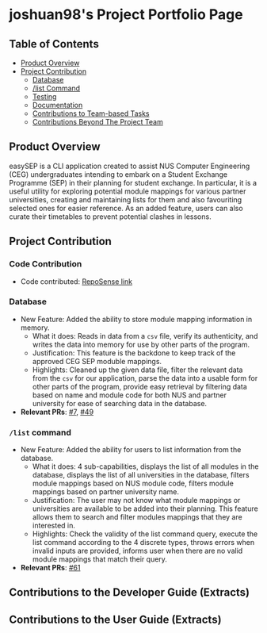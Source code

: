 # joshuan98's Project Portfolio Page

## Table of Contents

- [Product Overview](#product-overview)
- [Project Contribution](#project-contribution)
  - [Database](#database)
  - [/list Command](#list-command)
  - [Testing](#testing)
  - [Documentation](#documentation)
  - [Contributions to Team-based Tasks](#contributions-to-team-based-tasks)
  - [Contributions Beyond The Project Team](#contributions-beyond-the-project-team)

## Product Overview

easySEP is a CLI application created to assist NUS Computer Engineering (CEG) undergraduates intending to embark on a Student Exchange Programme (SEP) in their planning for student exchange.
In particular, it is a useful utility for exploring potential module mappings for various partner universities, creating and maintaining lists for them and also favouriting selected ones for easier reference.
As an added feature, users can also curate their timetables to prevent potential clashes in lessons.

## Project Contribution

### Code Contribution

- Code contributed: [RepoSense link](https://nus-cs2113-ay2223s1.github.io/tp-dashboard/?search=joshuan98&breakdown=true)

### Database

- New Feature: Added the ability to store module mapping information in memory.
  - What it does: Reads in data from a `csv` file, verify its authenticity, and writes the data into memory for use by other parts of the program.
  - Justification: This feature is the backdone to keep track of the approved CEG SEP moduble mappings.
  - Highlights: Cleaned up the given data file, filter the relevant data from the `csv` for our application, parse the data into a usable form for other parts of the program, provide easy retrieval by filtering data based on name and module code for both NUS and partner university for ease of searching data in the database.
- **Relevant PRs**: [#7](https://github.com/AY2223S1-CS2113-W13-2/tp/pull/7), [#49](https://github.com/AY2223S1-CS2113-W13-2/tp/pull/49)

### `/list` command

- New Feature: Added the ability for users to list information from the database.
  - What it does: 4 sub-capabilities, displays the list of all modules in the database, displays the list of all universities in the database, filters module mappings based on NUS module code, filters module mappings based on partner university name.
  - Justification: The user may not know what module mappings or universities are available to be added into their planning. This feature allows them to search and filter modules mappings that they are interested in.
  - Highlights: Check the validity of the list command query, execute the list command according to the 4 discrete types, throws errors when invalid inputs are provided, informs user when there are no valid module mappings that match their query.
- **Relevant PRs**: [#61](https://github.com/AY2223S1-CS2113-W13-2/tp/pull/61)

## Contributions to the Developer Guide (Extracts)

## Contributions to the User Guide (Extracts)
